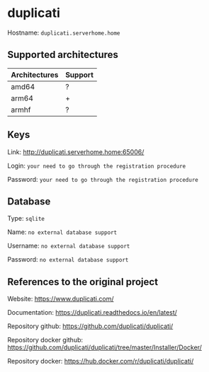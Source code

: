 # duplicati
Hostname: `duplicati.serverhome.home`

## Supported architectures
| Architectures | Support |
| :------------ | :------ |
| amd64         | ?       |
| arm64         | +       |
| armhf         | ?       |

## Keys
Link: http://duplicati.serverhome.home:65006/

Login: `your need to go through the registration procedure`

Password: `your need to go through the registration procedure`

## Database
Type: `sqlite`

Name: `no external database support`

Username: `no external database support`

Password: `no external database support`

## References to the original project
Website: https://www.duplicati.com/

Documentation: https://duplicati.readthedocs.io/en/latest/

Repository github: https://github.com/duplicati/duplicati/

Repository docker github: https://github.com/duplicati/duplicati/tree/master/Installer/Docker/

Repository docker: https://hub.docker.com/r/duplicati/duplicati/
